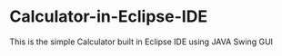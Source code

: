 # Calculator-in-Eclipse-IDE
This is the simple Calculator built in Eclipse IDE using JAVA Swing GUI
